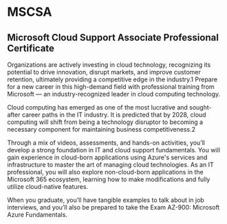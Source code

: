 # MSCSA
## Microsoft Cloud Support Associate Professional Certificate

Organizations are actively investing in cloud technology, recognizing its potential to drive innovation, disrupt markets, and improve customer retention, ultimately providing a competitive edge in the industry.1 Prepare for a new career in this high-demand field with professional training from Microsoft — an industry-recognized leader in cloud computing technology.

Cloud computing has emerged as one of the most lucrative and sought-after career paths in the IT industry. It is predicted that by 2028, cloud computing will shift from being a technology disruptor to becoming a necessary component for maintaining business competitiveness.2 

Through a mix of videos, assessments, and hands-on activities, you’ll develop a strong foundation in IT and cloud support fundamentals. You will gain experience in cloud-born applications using Azure's services and infrastructure to master the art of managing cloud technologies. As an IT professional, you will also explore non-cloud-born applications in the Microsoft 365 ecosystem, learning how to make modifications and fully utilize cloud-native features.  

When you graduate, you’ll have tangible examples to talk about in job interviews, and you’ll also be prepared to take the Exam AZ-900: Microsoft Azure Fundamentals.
